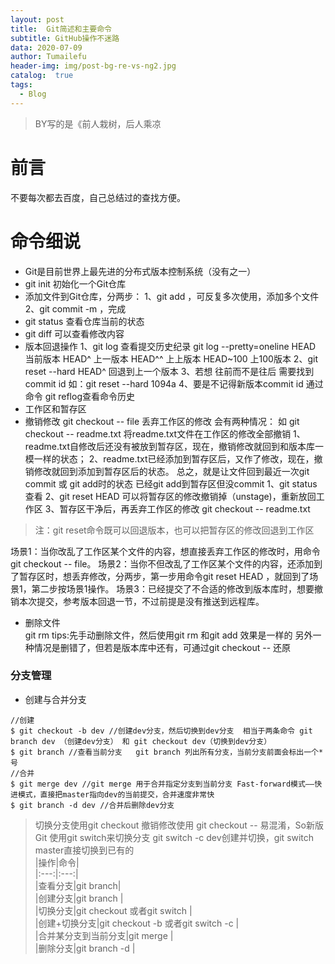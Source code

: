```yaml
---
layout: post
title:  Git简述和主要命令
subtitle: GitHub操作不迷路
data: 2020-07-09
author: Tumailefu
header-img: img/post-bg-re-vs-ng2.jpg
catalog:  true
tags:
  - Blog
---
```


> BY写的是《前人栽树，后人乘凉

# 前言
不要每次都去百度，自己总结过的查找方便。
# 命令细说
* Git是目前世界上最先进的分布式版本控制系统（没有之一）
* git init 初始化一个Git仓库
* 添加文件到Git仓库，分两步：
 1、git add <file>，可反复多次使用，添加多个文件
 2、git commit -m <message>，完成
* git status 查看仓库当前的状态
* git diff 可以查看修改内容
* 版本回退操作
  1、git log 查看提交历史纪录 git log --pretty=oneline
    HEAD 当前版本 HEAD^ 上一版本 HEAD^^ 上上版本 HEAD~100 上100版本
  2、git reset --hard HEAD^ 回退到上一个版本
  3、若想 往前而不是往后 需要找到commit id 如：git reset --hard 1094a
  4、要是不记得新版本commit id 通过命令 git reflog查看命令历史
 * 工作区和暂存区
 * 撤销修改 
  git checkout -- file 丢弃工作区的修改 会有两种情况：
    如 git checkout -- readme.txt 将readme.txt文件在工作区的修改全部撤销
    1、readme.txt自修改后还没有被放到暂存区，现在，撤销修改就回到和版本库一模一样的状态；
    2、readme.txt已经添加到暂存区后，又作了修改，现在，撤销修改就回到添加到暂存区后的状态。
    总之，就是让文件回到最近一次git commit 或 git add时的状态
  已经git add到暂存区但没commit
  1、git status 查看
  2、git reset HEAD <file> 可以将暂存区的修改撤销掉（unstage)，重新放回工作区
  3、暂存区干净后，再丢弃工作区的修改 git checkout -- readme.txt
  > 注：git reset命令既可以回退版本，也可以把暂存区的修改回退到工作区
  
  场景1：当你改乱了工作区某个文件的内容，想直接丢弃工作区的修改时，用命令git checkout -- file。
  场景2：当你不但改乱了工作区某个文件的内容，还添加到了暂存区时，想丢弃修改，分两步，第一步用命令git reset HEAD <file>，就回到了场景1，第二步按场景1操作。
  场景3：已经提交了不合适的修改到版本库时，想要撤销本次提交，参考版本回退一节，不过前提是没有推送到远程库。
* 删除文件  
  git rm <file>
  tips:先手动删除文件，然后使用git rm <file>和git add <file>效果是一样的
  另外一种情况是删错了，但若是版本库中还有，可通过git checkout -- <file>还原
### 分支管理
  * 创建与合并分支
  ```
  //创建
  $ git checkout -b dev //创建dev分支，然后切换到dev分支  相当于两条命令 git branch dev （创建dev分支） 和 git checkout dev（切换到dev分支）
  $ git branch //查看当前分支   git branch 列出所有分支，当前分支前面会标出一个*号
  //合并
  $ git merge dev //git merge 用于合并指定分支到当前分支 Fast-forward模式——快进模式，直接把master指向dev的当前提交，合并速度非常快
  $ git branch -d dev //合并后删除dev分支
  ```
> 切换分支使用git checkout <branch> 撤销修改使用 git checkout -- <file> 易混淆，So新版Git 使用git switch来切换分支 git switch -c dev创建并切换，git switch master直接切换到已有的  
|操作|命令|  
|:---:|:---:|  
|查看分支|git branch|  
|创建分支|git branch <name>|  
|切换分支|git checkout <name>或者git switch <name>|  
|创建+切换分支|git checkout -b <name>或者git switch -c <nama>|  
|合并某分支到当前分支|git merge <name>|  
|删除分支|git branch -d <name>|  
